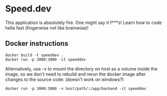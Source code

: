 # Speed.dev
This application is absolutely fire. One might say it f***s!
Learn how to code hella fast (fingerwise not like brainwise)!

## Docker instructions
```
docker build -t speeddev .
docker run -p 3000:3000 -it speeddev

```
Alternatively, use -v to mount the directory on host as a volume inside the image,
so we don't need to rebuild and rerun the docker image after changes to the source code:
(doesn't work on windows?)

```
docker run -p 3000:3000 -v host/path/:/app/backend -it speeddev
```